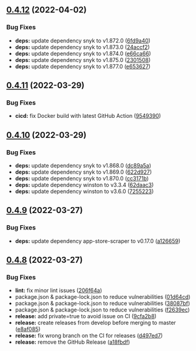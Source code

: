 ## [0.4.12](https://github.com/timoa/app-stores-prometheus-exporter/compare/v0.4.11...v0.4.12) (2022-04-02)


### Bug Fixes

* **deps:** update dependency snyk to v1.872.0 ([6fd9a40](https://github.com/timoa/app-stores-prometheus-exporter/commit/6fd9a404f4bfd9c06cd72b373a2af66373599d38))
* **deps:** update dependency snyk to v1.873.0 ([24accf2](https://github.com/timoa/app-stores-prometheus-exporter/commit/24accf28b4e07853dd9266686a1c95f3a2fb860a))
* **deps:** update dependency snyk to v1.874.0 ([e66ca66](https://github.com/timoa/app-stores-prometheus-exporter/commit/e66ca666dfa3b735e560859fab77e0f3e69fadc8))
* **deps:** update dependency snyk to v1.875.0 ([2301508](https://github.com/timoa/app-stores-prometheus-exporter/commit/2301508b77586f3d787e58310ca7efa6f343e8be))
* **deps:** update dependency snyk to v1.877.0 ([e653627](https://github.com/timoa/app-stores-prometheus-exporter/commit/e653627c2ad2a7c7c93e819ea96beb0e5b34a3d0))

## [0.4.11](https://github.com/timoa/app-stores-prometheus-exporter/compare/v0.4.10...v0.4.11) (2022-03-29)


### Bug Fixes

* **cicd:** fix Docker build with latest GitHub Action ([9549390](https://github.com/timoa/app-stores-prometheus-exporter/commit/95493908f63edb0334437771effdbd5b148e4305))

## [0.4.10](https://github.com/timoa/app-stores-prometheus-exporter/compare/v0.4.9...v0.4.10) (2022-03-29)


### Bug Fixes

* **deps:** update dependency snyk to v1.868.0 ([dc89a5a](https://github.com/timoa/app-stores-prometheus-exporter/commit/dc89a5a8e4ff44671034d76c144bd74b87045f46))
* **deps:** update dependency snyk to v1.869.0 ([622d927](https://github.com/timoa/app-stores-prometheus-exporter/commit/622d9271c6d7de0deecbdd6f8e6789ea230dbf58))
* **deps:** update dependency snyk to v1.870.0 ([cc3171b](https://github.com/timoa/app-stores-prometheus-exporter/commit/cc3171b7ebe9c0e13ad4748593494a1567cd673f))
* **deps:** update dependency winston to v3.3.4 ([62daac3](https://github.com/timoa/app-stores-prometheus-exporter/commit/62daac32048c7187ef6b08c71eb0a780c9c663ee))
* **deps:** update dependency winston to v3.6.0 ([7255223](https://github.com/timoa/app-stores-prometheus-exporter/commit/7255223a5fbe300d54ab02206d72dddb5f21bce6))

## [0.4.9](https://github.com/timoa/app-stores-prometheus-exporter/compare/v0.4.8...v0.4.9) (2022-03-27)


### Bug Fixes

* **deps:** update dependency app-store-scraper to v0.17.0 ([a126659](https://github.com/timoa/app-stores-prometheus-exporter/commit/a126659b4e022dfd2d29d182c92f30a51437dc14))

## [0.4.8](https://github.com/timoa/app-stores-prometheus-exporter/compare/v0.4.7...v0.4.8) (2022-03-27)


### Bug Fixes

* **lint:** fix minor lint issues ([206f64a](https://github.com/timoa/app-stores-prometheus-exporter/commit/206f64a931c9cc8eb9b4d443f582e6d9f09ee10c))
* package.json & package-lock.json to reduce vulnerabilities ([01d64cd](https://github.com/timoa/app-stores-prometheus-exporter/commit/01d64cdc9d2f2c958a8f96bfaa24760bea67a5c2))
* package.json & package-lock.json to reduce vulnerabilities ([38087bf](https://github.com/timoa/app-stores-prometheus-exporter/commit/38087bf310c3543bbece2ea2a5cc128ff48cd4aa))
* package.json & package-lock.json to reduce vulnerabilities ([f2639ec](https://github.com/timoa/app-stores-prometheus-exporter/commit/f2639ec8595d49e28ab88b5e2ca6fee4df708fe9))
* **release:** add private=true to avoid issue on CI ([9cfa2b8](https://github.com/timoa/app-stores-prometheus-exporter/commit/9cfa2b883ae664590285b15eb2cbf1c87c59d241))
* **release:** create releases from develop before merging to master ([e8af085](https://github.com/timoa/app-stores-prometheus-exporter/commit/e8af085225e3adcfe819bfa91bf8f47cf66a7495))
* **release:** fix wrong branch on the CI for releases ([d497ed7](https://github.com/timoa/app-stores-prometheus-exporter/commit/d497ed7f2211969fa8febfe1dd728cfb7e782b86))
* **release:** remove the GitHub Release ([a18fbdf](https://github.com/timoa/app-stores-prometheus-exporter/commit/a18fbdf9060249f4662858b652bf29ea03f1621e))
